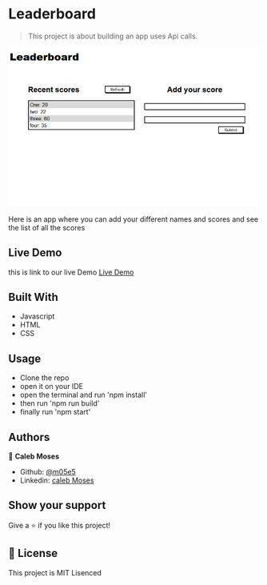 # Leaderboard

> This project is about building an app uses Api calls. 

![screenshot](./src/img/readme.PNG)

Here is an app where you can add your different names and scores and see the list of all the scores

## Live Demo

this is link to our live Demo [Live Demo](https://m05e5.github.io/Leaderboard/)
## Built With

- Javascript
- HTML
- CSS


## Usage

- Clone the repo 
- open it on your IDE
- open the terminal and run 'npm install'
- then run 'npm run build'
- finally run 'npm start'
## Authors

👤 **Caleb Moses**

- Github: [@m05e5](https://github.com/m05e5)
- Linkedin: [caleb Moses](https://www.linkedin.com/in/caleb-moses-0a1b531b9/)


## Show your support

Give a ⭐️ if you like this project!

## 📝 License

This project is MIT Lisenced
